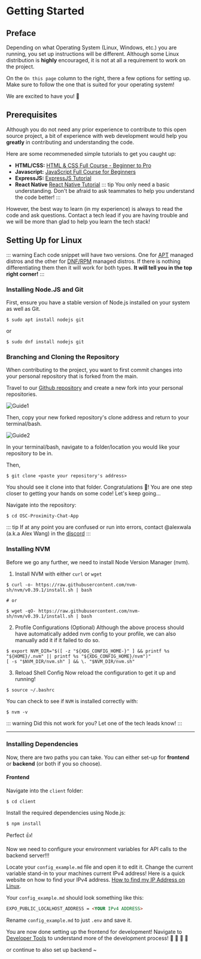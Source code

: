 # Getting Started

## Preface

Depending on what Operating System (Linux, Windows, etc.) you are running, you set up instructions will be different. Although some Linux distribution is **highly** encouraged, it is not at all a requirement to work on the project.

On the `On this page` column to the right, there a few options for setting up. Make sure to follow the one that is suited for your operating system!

We are excited to have you! :hugs:

## Prerequisites

Although you do not need any prior experience to contribute to this open source project, a bit of experience with web development would help you **greatly** in contributing and understanding the code.

Here are some recommeneded simple tutorials to get you caught up:

- **HTML/CSS:** [HTML & CSS Full Course - Beginner to Pro](https://www.youtube.com/watch?v=G3e-cpL7ofc)
- **Javascript:** [JavaScript Full Course for Beginners](https://www.youtube.com/watch?v=EfAl9bwzVZk)
- **ExpressJS:** [ExpressJS Tutorial](https://www.youtube.com/watch?v=39znK--Yo1o&list=PL_cUvD4qzbkwp6pxx27pqgohrsP8v1Wj2&index=1)
- **React Native** [React Native Tutorial](https://www.youtube.com/watch?v=obH0Po_RdWk&t=2904s)
  ::: tip
  You only need a basic understanding. Don't be afraid to ask teammates to help you understand the code better!
  :::

However, the best way to learn (in my experience) is always to read the code and ask questions. Contact a tech lead if you are having trouble and we will be more than glad to help you learn the tech stack!

## Setting Up for Linux

::: warning
Each code snippet will have two versions. One for [APT](https://embeddedinventor.com/linux-distros-that-uses-apt-commands-for-package-management/) managed distros and the other for [DNF/RPM](https://embeddedinventor.com/linux-distros-that-uses-yum-or-dnf-for-package-management/) managed distros. If there is nothing differentiating them then it will work for both types. **It will tell you in the top right corner!**
:::

### Installing Node.JS and Git

First, ensure you have a stable version of Node.js installed on your system as well as Git.

```terminal-(apt)
$ sudo apt install nodejs git
```

or

```terminal-(dnf/rpm)
$ sudo dnf install nodejs git
```

### Branching and Cloning the Repository

When contributing to the project, you want to first commit changes into your personal repository that is forked from the main.

Travel to our [Github repository](https://github.com/ufosc/OSC-Proximity-Chat-App) and create a new fork into your personal repositories.

![Guide1](/imgs/docimg1.png)

Then, copy your new forked repository's clone address and return to your terminal/bash.

![Guide2](/imgs/docimg2.png)

In your terminal/bash, navigate to a folder/location you would like your repository to be in.

Then,

```terminal
$ git clone <paste your repository's address>
```

You should see it clone into that folder. Congratulations :tada:! You are one step closer to getting your hands on some code! Let's keep going...

Navigate into the repository:

```terminal
$ cd OSC-Proximity-Chat-App
```

::: tip
If at any point you are confused or run into errors, contact @alexwala (a.k.a Alex Wang) in the [discord](https://discord.gg/CedfucmXbq)
:::

### Installing NVM

Before we go any further, we need to install Node Version Manager (nvm).

1. Install NVM with either `curl` or `wget`

```terminal
$ curl -o- https://raw.githubusercontent.com/nvm-sh/nvm/v0.39.1/install.sh | bash

# or

$ wget -qO- https://raw.githubusercontent.com/nvm-sh/nvm/v0.39.1/install.sh | bash
```

2. Profile Configurations (Optional)
   Although the above process should have automatically added nvm config to your profile, we can also manually add it if it failed to do so.

```terminal
$ export NVM_DIR="$([ -z "${XDG_CONFIG_HOME-}" ] && printf %s "${HOME}/.nvm" || printf %s "${XDG_CONFIG_HOME}/nvm")"
[ -s "$NVM_DIR/nvm.sh" ] && \. "$NVM_DIR/nvm.sh"
```

3. Reload Shell Config
   Now reload the configuration to get it up and running!

```terminal
$ source ~/.bashrc
```

You can check to see if `NVM` is installed correctly with:

```terminal
$ nvm -v
```

::: warning
Did this not work for you? Let one of the tech leads know!
:::

---

### Installing Dependencies

Now, there are two paths you can take. You can either set-up for **frontend** or **backend** (or both if you so choose).

#### Frontend

Navigate into the `client` folder:

```terminal
$ cd client
```

Install the required dependencies using Node.js:

```terminal
$ npm install
```

Perfect :thumbsup:!

Now we need to configure your environment variables for API calls to the backend server!!!

Locate your `config_example.md` file and open it to edit it. Change the current variable stand-in to your machines current IPv4 address! Here is a quick website on how to find your IPv4 address. [How to find my IP Address on Linux](https://linuxize.com/post/how-to-find-ip-address-linux/).

Your `config_example.md` should look something like this:

```config_example.md
EXPO_PUBLIC_LOCALHOST_ADDRESS = <YOUR IPv4 ADDRESS>
```

Rename `config_example.md` to just `.env` and save it.

You are now done setting up the frontend for development! Navigate to [Developer Tools](/guide/dev-tools) to understand more of the development process!
:tada: :tada: :tada: :tada:

or continue to also set up backend ~
